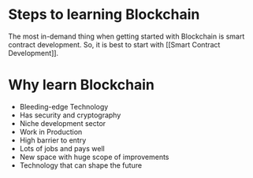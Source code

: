 # Steps to learning Blockchain
The most in-demand thing when getting started with Blockchain is smart contract development. So, it is best to start with [[Smart Contract Development]].

# Why learn Blockchain
- Bleeding-edge Technology
- Has security and cryptography
- Niche development sector
- Work in Production
- High barrier to entry
- Lots of jobs and pays well
- New space with huge scope of improvements
- Technology that can shape the future